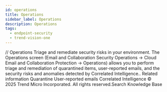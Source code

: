 ```yaml
---
id: operations
title: Operations
sidebar_label: Operations
description: Operations
tags:
  - endpoint-security
  - trend-vision-one
---
```


/*<![CDATA[*/ $('#title').html($('meta[name=map-description]').attr('content')); /*]]>*/ Operations Triage and remediate security risks in your environment. The Operations screen (Email and Collaboration Security Operations → Cloud Email and Collaboration Protection → Operations) allows you to perform triage and remediation of quarantined items, user-reported emails, and the security risks and anomalies detected by Correlated Intelligence.. Related information Quarantine User-reported emails Correlated Intelligence © 2025 Trend Micro Incorporated. All rights reserved.Search Knowledge Base